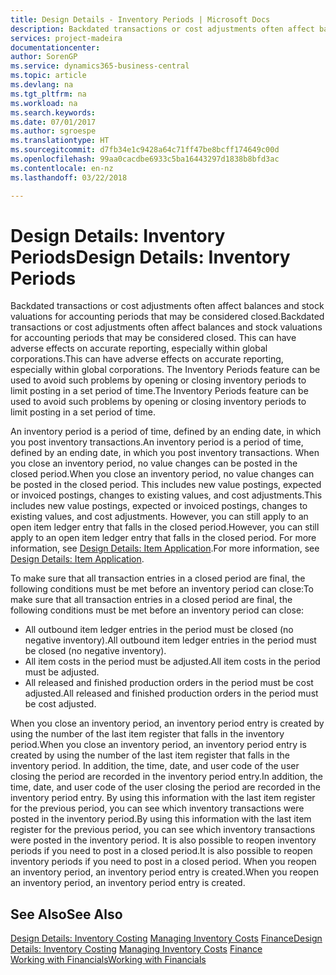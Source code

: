 ```yaml
---
title: Design Details - Inventory Periods | Microsoft Docs
description: Backdated transactions or cost adjustments often affect balances and stock valuations for accounting periods that may be considered closed. This can have adverse effects on accurate reporting, especially within global corporations. The Inventory Periods feature can be used to avoid such problems by opening or closing inventory periods to limit posting in a set period of time.
services: project-madeira
documentationcenter: 
author: SorenGP
ms.service: dynamics365-business-central
ms.topic: article
ms.devlang: na
ms.tgt_pltfrm: na
ms.workload: na
ms.search.keywords: 
ms.date: 07/01/2017
ms.author: sgroespe
ms.translationtype: HT
ms.sourcegitcommit: d7fb34e1c9428a64c71ff47be8bcff174649c00d
ms.openlocfilehash: 99aa0cacdbe6933c5ba16443297d1838b8bfd3ac
ms.contentlocale: en-nz
ms.lasthandoff: 03/22/2018

---
```

# <a name="design-details-inventory-periods"></a><span data-ttu-id="74e4d-105">Design Details: Inventory Periods</span><span class="sxs-lookup"><span data-stu-id="74e4d-105">Design Details: Inventory Periods</span></span>
<span data-ttu-id="74e4d-106">Backdated transactions or cost adjustments often affect balances and stock valuations for accounting periods that may be considered closed.</span><span class="sxs-lookup"><span data-stu-id="74e4d-106">Backdated transactions or cost adjustments often affect balances and stock valuations for accounting periods that may be considered closed.</span></span> <span data-ttu-id="74e4d-107">This can have adverse effects on accurate reporting, especially within global corporations.</span><span class="sxs-lookup"><span data-stu-id="74e4d-107">This can have adverse effects on accurate reporting, especially within global corporations.</span></span> <span data-ttu-id="74e4d-108">The Inventory Periods feature can be used to avoid such problems by opening or closing inventory periods to limit posting in a set period of time.</span><span class="sxs-lookup"><span data-stu-id="74e4d-108">The Inventory Periods feature can be used to avoid such problems by opening or closing inventory periods to limit posting in a set period of time.</span></span>  

 <span data-ttu-id="74e4d-109">An inventory period is a period of time, defined by an ending date, in which you post inventory transactions.</span><span class="sxs-lookup"><span data-stu-id="74e4d-109">An inventory period is a period of time, defined by an ending date, in which you post inventory transactions.</span></span> <span data-ttu-id="74e4d-110">When you close an inventory period, no value changes can be posted in the closed period.</span><span class="sxs-lookup"><span data-stu-id="74e4d-110">When you close an inventory period, no value changes can be posted in the closed period.</span></span> <span data-ttu-id="74e4d-111">This includes new value postings, expected or invoiced postings, changes to existing values, and cost adjustments.</span><span class="sxs-lookup"><span data-stu-id="74e4d-111">This includes new value postings, expected or invoiced postings, changes to existing values, and cost adjustments.</span></span> <span data-ttu-id="74e4d-112">However, you can still apply to an open item ledger entry that falls in the closed period.</span><span class="sxs-lookup"><span data-stu-id="74e4d-112">However, you can still apply to an open item ledger entry that falls in the closed period.</span></span> <span data-ttu-id="74e4d-113">For more information, see [Design Details: Item Application](design-details-item-application.md).</span><span class="sxs-lookup"><span data-stu-id="74e4d-113">For more information, see [Design Details: Item Application](design-details-item-application.md).</span></span>  

 <span data-ttu-id="74e4d-114">To make sure that all transaction entries in a closed period are final, the following conditions must be met before an inventory period can close:</span><span class="sxs-lookup"><span data-stu-id="74e4d-114">To make sure that all transaction entries in a closed period are final, the following conditions must be met before an inventory period can close:</span></span>  

-   <span data-ttu-id="74e4d-115">All outbound item ledger entries in the period must be closed (no negative inventory).</span><span class="sxs-lookup"><span data-stu-id="74e4d-115">All outbound item ledger entries in the period must be closed (no negative inventory).</span></span>  
-   <span data-ttu-id="74e4d-116">All item costs in the period must be adjusted.</span><span class="sxs-lookup"><span data-stu-id="74e4d-116">All item costs in the period must be adjusted.</span></span>  
-   <span data-ttu-id="74e4d-117">All released and finished production orders in the period must be cost adjusted.</span><span class="sxs-lookup"><span data-stu-id="74e4d-117">All released and finished production orders in the period must be cost adjusted.</span></span>  

 <span data-ttu-id="74e4d-118">When you close an inventory period, an inventory period entry is created by using the number of the last item register that falls in the inventory period.</span><span class="sxs-lookup"><span data-stu-id="74e4d-118">When you close an inventory period, an inventory period entry is created by using the number of the last item register that falls in the inventory period.</span></span> <span data-ttu-id="74e4d-119">In addition, the time, date, and user code of the user closing the period are recorded in the inventory period entry.</span><span class="sxs-lookup"><span data-stu-id="74e4d-119">In addition, the time, date, and user code of the user closing the period are recorded in the inventory period entry.</span></span> <span data-ttu-id="74e4d-120">By using this information with the last item register for the previous period, you can see which inventory transactions were posted in the inventory period.</span><span class="sxs-lookup"><span data-stu-id="74e4d-120">By using this information with the last item register for the previous period, you can see which inventory transactions were posted in the inventory period.</span></span> <span data-ttu-id="74e4d-121">It is also possible to reopen inventory periods if you need to post in a closed period.</span><span class="sxs-lookup"><span data-stu-id="74e4d-121">It is also possible to reopen inventory periods if you need to post in a closed period.</span></span> <span data-ttu-id="74e4d-122">When you reopen an inventory period, an inventory period entry is created.</span><span class="sxs-lookup"><span data-stu-id="74e4d-122">When you reopen an inventory period, an inventory period entry is created.</span></span>  

## <a name="see-also"></a><span data-ttu-id="74e4d-123">See Also</span><span class="sxs-lookup"><span data-stu-id="74e4d-123">See Also</span></span>  
 <span data-ttu-id="74e4d-124">[Design Details: Inventory Costing](design-details-inventory-costing.md) [Managing Inventory Costs](finance-manage-inventory-costs.md) [Finance](finance.md)</span><span class="sxs-lookup"><span data-stu-id="74e4d-124">[Design Details: Inventory Costing](design-details-inventory-costing.md) [Managing Inventory Costs](finance-manage-inventory-costs.md) [Finance](finance.md)</span></span>  
 [<span data-ttu-id="74e4d-125">Working with Financials</span><span class="sxs-lookup"><span data-stu-id="74e4d-125">Working with Financials</span></span>](ui-work-product.md)

